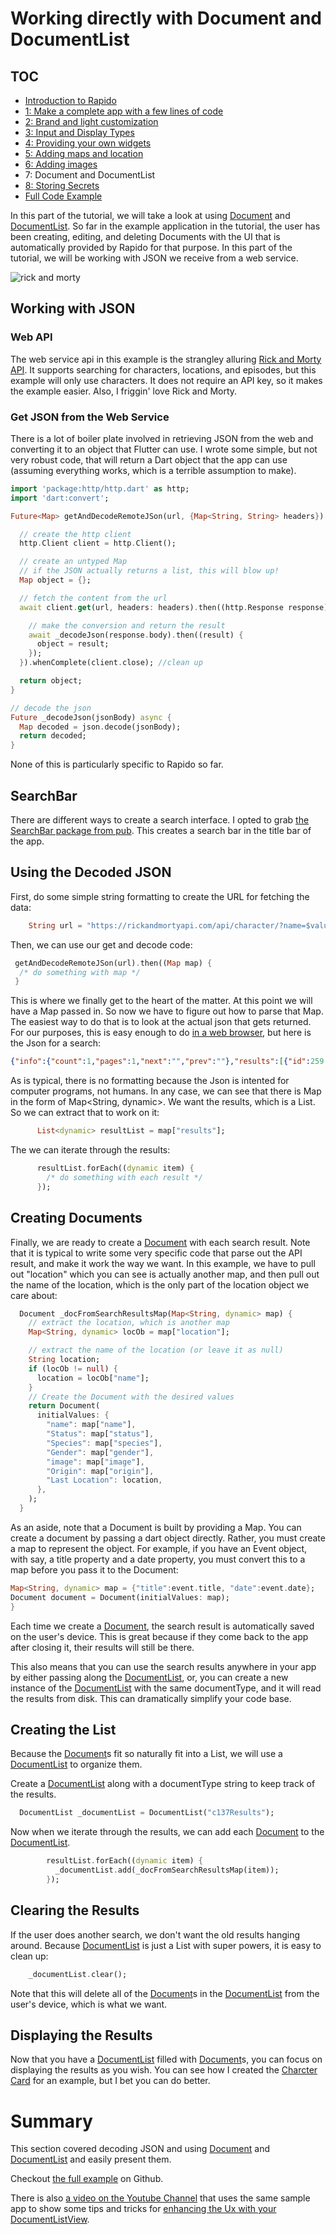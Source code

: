 # Working directly with Document and DocumentList
## TOC
 * [Introduction to Rapido](./introduction.md)
 * [1: Make a complete app with a few lines of code](./flutter_app_in_few_lines.md)
 * [2: Brand and light customization](./customize_flutter_app.md)
 * [3: Input and Display Types](./rapido_input_types.md)
 * [4: Providing your own widgets](./custom_flutter_widgets.md)
 * [5: Adding maps and location](./flutter_maps_and_location.md)
 * [6: Adding images](./flutter_images.md)
 * 7: Document and DocumentList
 * [8: Storing Secrets](./secrets_persistence.md)
 * [Full Code Example](./main.md)

In this part of the tutorial, we will take a look at using [Document](https://pub.dartlang.org/documentation/rapido/latest/rapido/Document-class.html) and [DocumentList](https://pub.dartlang.org/documentation/rapido/latest/rapido/DocumentList-class.html). So far in the example application in the tutorial, the user has been creating, editing, and deleting Documents with the UI that is automatically provided by Rapido for that purpose. In this part of the tutorial, we will be working with JSON we receive from a web service. 

![rick and morty](../assets/c137.png)

## Working with JSON
### Web API
The web service api in this example is the strangley alluring [Rick and Morty API](https://rickandmortyapi.com/). It supports searching for characters, locations, and episodes, but this example will only use characters. It does not require an API key, so it makes the example easier. Also, I friggin' love Rick and Morty.

### Get JSON from the Web Service
There is a lot of boiler plate involved in retrieving JSON from the web and converting it to an object that Flutter can use. I wrote some simple, but not very robust code, that will return a Dart object that the app can use (assuming everything works, which is a terrible assumption to make).

```dart
import 'package:http/http.dart' as http;
import 'dart:convert';

Future<Map> getAndDecodeRemoteJSon(url, {Map<String, String> headers}) async {

  // create the http client
  http.Client client = http.Client();

  // create an untyped Map
  // if the JSON actually returns a list, this will blow up!
  Map object = {};

  // fetch the content from the url
  await client.get(url, headers: headers).then((http.Response response) async {

    // make the conversion and return the result
    await _decodeJson(response.body).then((result) {
      object = result;
    });
  }).whenComplete(client.close); //clean up

  return object;
}

// decode the json
Future _decodeJson(jsonBody) async {
  Map decoded = json.decode(jsonBody);
  return decoded;
}
```
None of this is particularly specific to Rapido so far.

## SearchBar
There are different ways to create a search interface. I opted to grab [the SearchBar package from pub](https://pub.dartlang.org/packages/flutter_search_bar). This creates a search bar in the title bar of the app.

## Using the Decoded JSON
First, do some simple string formatting to create the URL for fetching the data:
```dart
    String url = "https://rickandmortyapi.com/api/character/?name=$value";
```
Then, we can use our get and decode code:

```dart
 getAndDecodeRemoteJSon(url).then((Map map) {
  /* do something with map */  
 }
```
This is where we finally get to the heart of the matter. At this point we will have a Map passed in. So now we have to figure out how to parse that Map. The easiest way to do that is to look at the actual json that gets returned. For our purposes, this is easy enough to do [in a web browser](https://rickandmortyapi.com/api/character/?name=pencil), but here is the Json for a search:

```json
{"info":{"count":1,"pages":1,"next":"","prev":""},"results":[{"id":259,"name":"Pencilvester","status":"Dead","species":"Alien","type":"Parasite, Pencil","gender":"Male","origin":{"name":"unknown","url":""},"location":{"name":"Earth (Replacement Dimension)","url":"https://rickandmortyapi.com/api/location/20"},"image":"https://rickandmortyapi.com/api/character/avatar/259.jpeg","episode":["https://rickandmortyapi.com/api/episode/15"],"url":"https://rickandmortyapi.com/api/character/259","created":"2017-12-31T13:33:48.488Z"}]}
```
As is typical, there is no formatting because the Json is intented for computer programs, not humans. In any case, we can see that there is Map in the form of Map<String, dynamic>. We want the results, which is a List. So we can extract that to work on it:

```dart
      List<dynamic> resultList = map["results"];
```
The we can iterate through the results:

```dart
      resultList.forEach((dynamic item) {
        /* do something with each result */
      });
```

## Creating Documents
Finally, we are ready to create a [Document](https://pub.dartlang.org/documentation/rapido/latest/rapido/Document-class.html) with each search result. Note that it is typical to write some very specific code that parse out the API result, and make it work the way we want. In this example, we have to pull out "location" which you can see is actually another map, and then pull out the name of the location, which is the only part of the location object we care about:

```dart
  Document _docFromSearchResultsMap(Map<String, dynamic> map) {
    // extract the location, which is another map
    Map<String, dynamic> locOb = map["location"];

    // extract the name of the location (or leave it as null)
    String location;
    if (locOb != null) {
      location = locOb["name"];
    }
    // Create the Document with the desired values
    return Document(
      initialValues: {
        "name": map["name"],
        "Status": map["status"],
        "Species": map["species"],
        "Gender": map["gender"],
        "image": map["image"],
        "Origin": map["origin"],
        "Last Location": location,
      },
    );
  }
```

As an aside, note that a Document is built by providing a Map. You can create a document by passing a dart object directly. Rather, you must create a map to represent the object. For example, if you have an Event object, with say, a title property and a date property, you must convert this to a map before you pass it to the Document:

```dart
Map<String, dynamic> map = {"title":event.title, "date":event.date};
Document document = Document(initialValues: map);
}

```

Each time we create a [Document](https://pub.dartlang.org/documentation/rapido/latest/rapido/Document-class.html), the search result is automatically saved on the user's device. This is great because if they come back to the app after closing it, their results will still be there.

This also means that you can use the search results anywhere in your app by either passing along the [DocumentList](https://pub.dartlang.org/documentation/rapido/latest/rapido/DocumentList-class.html), or, you can create a new instance of the [DocumentList](https://pub.dartlang.org/documentation/rapido/latest/rapido/DocumentList-class.html) with the same documentType, and it will read the results from disk. This can dramatically simplify your code base.

## Creating the List
Because the [Document](https://pub.dartlang.org/documentation/rapido/latest/rapido/Document-class.html)s fit so naturally fit into a List, we will use a [DocumentList](https://pub.dartlang.org/documentation/rapido/latest/rapido/DocumentList-class.html) to organize them.

Create a [DocumentList](https://pub.dartlang.org/documentation/rapido/latest/rapido/DocumentList-class.html) along with a documentType string to keep track of the results.
```dart
  DocumentList _documentList = DocumentList("c137Results");
```

Now when we iterate through the results, we can add each [Document](https://pub.dartlang.org/documentation/rapido/latest/rapido/Document-class.html) to the [DocumentList]([Document](https://pub.dartlang.org/documentation/rapido/latest/rapido/DocumentList-class.html)).

```dart
        resultList.forEach((dynamic item) {
          _documentList.add(_docFromSearchResultsMap(item));
        });
```

## Clearing the Results
If the user does another search, we don't want the old results hanging around. Because [DocumentList](https://pub.dartlang.org/documentation/rapido/latest/rapido/DocumentList-class.html) is just a List with super powers, it is easy to clean up:

```dart
    _documentList.clear();
```

Note that this will delete all of the [Document](https://pub.dartlang.org/documentation/rapido/latest/rapido/Document-class.html)s in the [DocumentList](https://pub.dartlang.org/documentation/rapido/latest/rapido/DocumentList-class.html) from the user's device, which is what we want.

## Displaying the Results
Now that you have a [DocumentList](https://pub.dartlang.org/documentation/rapido/latest/rapido/DocumentList-class.html) filled with [Document](https://pub.dartlang.org/documentation/rapido/latest/rapido/Document-class.html)s, you can focus on displaying the results as you wish. You can see how I created the [Charcter Card](https://github.com/rapido-mobile/c137/blob/master/lib/character_card.dart) for an example, but I bet you can do better.

# Summary
This section covered decoding JSON and using [Document](https://pub.dartlang.org/documentation/rapido/latest/rapido/Document-class.html) and [DocumentList](https://pub.dartlang.org/documentation/rapido/latest/rapido/DocumentList-class.html) and easily present them.

Checkout [the full example](https://github.com/rapido-mobile/c137) on Github.

There is also [a video on the Youtube Channel](https://www.youtube.com/watch?v=Lb1J992L-gc) that uses the same sample app to show some tips and tricks for [enhancing the Ux with your DocumentListView](https://www.youtube.com/watch?v=Lb1J992L-gc).
